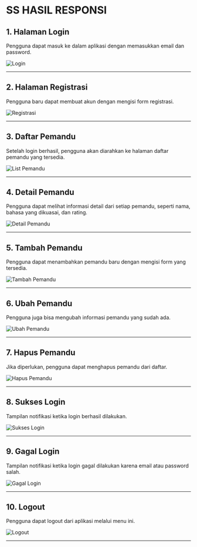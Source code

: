 # SS HASIL RESPONSI

## 1. Halaman Login
Pengguna dapat masuk ke dalam aplikasi dengan memasukkan email dan password.

![Login](./log%20in.png)

---

## 2. Halaman Registrasi
Pengguna baru dapat membuat akun dengan mengisi form registrasi.

![Registrasi](./registrasi.png)

---

## 3. Daftar Pemandu
Setelah login berhasil, pengguna akan diarahkan ke halaman daftar pemandu yang tersedia.

![List Pemandu](./List_pemandu.png)

---

## 4. Detail Pemandu
Pengguna dapat melihat informasi detail dari setiap pemandu, seperti nama, bahasa yang dikuasai, dan rating.

![Detail Pemandu](./detailPemandu.png)

---

## 5. Tambah Pemandu
Pengguna dapat menambahkan pemandu baru dengan mengisi form yang tersedia.

![Tambah Pemandu](./tambahPemandu.png)

---

## 6. Ubah Pemandu
Pengguna juga bisa mengubah informasi pemandu yang sudah ada.

![Ubah Pemandu](./ubahPemandu.png)

---

## 7. Hapus Pemandu
Jika diperlukan, pengguna dapat menghapus pemandu dari daftar.

![Hapus Pemandu](./hapusPemandu.png)

---

## 8. Sukses Login
Tampilan notifikasi ketika login berhasil dilakukan.

![Sukses Login](./sukseslogin.png)

---

## 9. Gagal Login
Tampilan notifikasi ketika login gagal dilakukan karena email atau password salah.

![Gagal Login](./gagallogin.png)

---

## 10. Logout
Pengguna dapat logout dari aplikasi melalui menu ini.

![Logout](./logoutPemandu.png)

---
